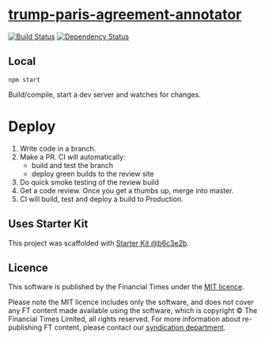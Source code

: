 # [trump-paris-agreement-annotator](https://ig.ft.com/trump-paris-agreement-annotator)

> 

[![Build Status][circle-image]][circle-url] [![Dependency Status][devdeps-image]][devdeps-url]

## Local

```
npm start
```

Build/compile, start a dev server and watches for changes.

# Deploy

1. Write code in a branch.
2. Make a PR. CI will automatically:
    * build and test the branch
    * deploy green builds to the review site
3. Do quick smoke testing of the review build
4. Get a code review. Once you get a thumbs up, merge into master.
5. CI will build, test and deploy a build to Production.


## Uses Starter Kit

This project was scaffolded with [Starter Kit @b6c3e2b](https://github.com/ft-interactive/starter-kit/tree/b6c3e2b).

## Licence
This software is published by the Financial Times under the [MIT licence](http://opensource.org/licenses/MIT).

Please note the MIT licence includes only the software, and does not cover any FT content made available using the software, which is copyright &copy; The Financial Times Limited, all rights reserved. For more information about re-publishing FT content, please contact our [syndication department](http://syndication.ft.com/).

<!-- badge URLs -->
[circle-url]: https://circleci.com/gh/ft-interactive/trump-paris-agreement-annotator
[circle-image]: https://circleci.com/gh/ft-interactive/trump-paris-agreement-annotator/tree/master.svg?style=shield

[devdeps-url]: https://david-dm.org/ft-interactive/trump-paris-agreement-annotator#info=devDependencies
[devdeps-image]: https://img.shields.io/david/dev/ft-interactive/trump-paris-agreement-annotator.svg?style=flat-square
